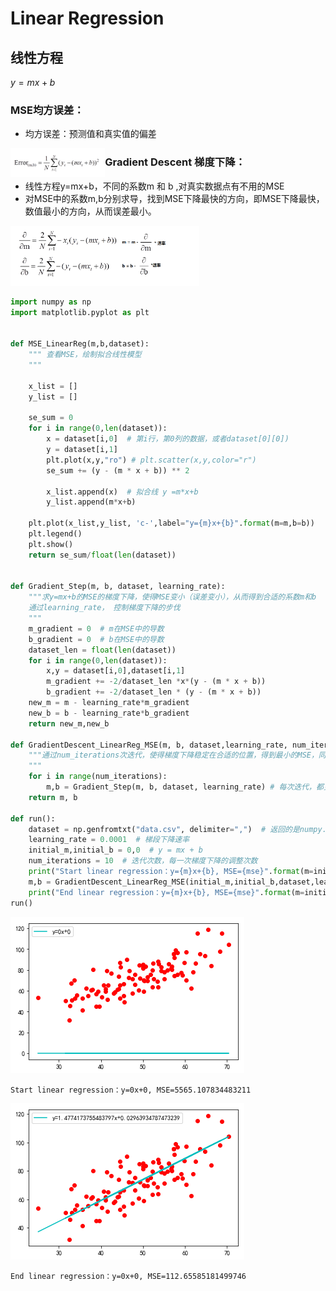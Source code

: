 
# Linear Regression

## 线性方程
$y = mx + b$ 
### MSE均方误差：

- 均方误差：预测值和真实值的偏差

<img src="./MSE.png" alt="MSE公式" width="30%" height="25%" align="left">

### Gradient Descent 梯度下降：

- 线性方程y=mx+b，不同的系数m 和 b ,对真实数据点有不用的MSE
- 对MSE中的系数m,b分别求导，找到MSE下降最快的方向，即MSE下降最快，数值最小的方向，从而误差最小。

<img src="m_b_gradient.png" alt="mse_gradient_descent" width=60% >


```python
import numpy as np
import matplotlib.pyplot as plt


def MSE_LinearReg(m,b,dataset):
    """ 查看MSE，绘制拟合线性模型
    """
    
    x_list = []
    y_list = []
    
    se_sum = 0
    for i in range(0,len(dataset)):
        x = dataset[i,0]  # 第i行，第0列的数据，或者dataset[0][0])
        y = dataset[i,1]
        plt.plot(x,y,"ro") # plt.scatter(x,y,color="r")
        se_sum += (y - (m * x + b)) ** 2
        
        x_list.append(x)  # 拟合线 y =m*x+b
        y_list.append(m*x+b)
    
    plt.plot(x_list,y_list, 'c-',label="y={m}x+{b}".format(m=m,b=b))  
    plt.legend()
    plt.show()
    return se_sum/float(len(dataset))


def Gradient_Step(m, b, dataset, learning_rate):
    """求y=mx+b的MSE的梯度下降，使得MSE变小（误差变小），从而得到合适的系数m和b
    通过learning_rate， 控制梯度下降的步伐
    """
    m_gradient = 0  # m在MSE中的导数 
    b_gradient = 0  # b在MSE中的导数
    dataset_len = float(len(dataset))
    for i in range(0,len(dataset)):
        x,y = dataset[i,0],dataset[i,1]
        m_gradient += -2/dataset_len *x*(y - (m * x + b))  
        b_gradient += -2/dataset_len * (y - (m * x + b))
    new_m = m - learning_rate*m_gradient
    new_b = b - learning_rate*b_gradient
    return new_m,new_b
    
def GradientDescent_LinearReg_MSE(m, b, dataset,learning_rate, num_iterations):
    """通过num_iterations次迭代，使得梯度下降稳定在合适的位置，得到最小的MSE，同时获得最好的m,b。
    """
    for i in range(num_iterations):
        m,b = Gradient_Step(m, b, dataset, learning_rate) # 每次迭代，都更新m,b
    return m, b 

def run():
    dataset = np.genfromtxt("data.csv", delimiter=",")  # 返回的是numpy.ndarray 包含(x,y)点的数据集合
    learning_rate = 0.0001  # 梯段下降速率
    initial_m,initial_b = 0,0  # y = mx + b
    num_iterations = 10  # 迭代次数，每一次梯度下降的调整次数
    print("Start linear regression：y={m}x+{b}, MSE={mse}".format(m=initial_m, b=initial_b, mse=MSE_LinearReg(initial_m,initial_b,dataset)))
    m,b = GradientDescent_LinearReg_MSE(initial_m,initial_b,dataset,learning_rate, num_iterations)
    print("End linear regression：y={m}x+{b}, MSE={mse}".format(m=initial_m, b=initial_b, mse=MSE_LinearReg(m,b,dataset)))
run()
```


![png](output_3_0.png)


    Start linear regression：y=0x+0, MSE=5565.107834483211
    


![png](output_3_2.png)


    End linear regression：y=0x+0, MSE=112.65585181499746
    
